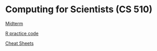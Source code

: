 # Computing for Scientists (CS 510)

[Midterm](https://github.com/rahapirzadeh/ComputingforScientists/tree/master/midterm)

[R practice code](https://github.com/rahapirzadeh/ComputingforScientists/tree/master/R%20Code)

[Cheat Sheets](https://github.com/rahapirzadeh/ComputingforScientists/tree/master/Cheet%20Sheets)
